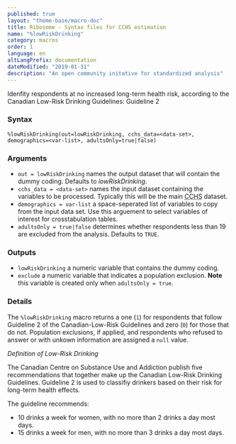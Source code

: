 ```yaml
---
published: true
layout: "theme-base/macro-doc"
title: Ribosome - Syntax files for CCHS estimation
name: "%lowRiskDrinking"
category: macros
order: 1
language: en
altLangPrefix: documentation
dateModified: "2019-01-31"
description: "An open community initative for standardized analysis"
---
```


Idenfity respondents at no increased long-term health risk, according to the Canadian Low-Risk Drinking Guidelines: Guideline 2

### Syntax
```
%lowRiskDrinking(out=lowRiskDrinking, cchs_data=<data-set>, demographics=<var-list>, adultsOnly=true|false)
```

### Arguments
+ `out = lowRiskDrinking` names the output dataset that will contain the dummy coding. Defaults to *lowRiskDrinking*.
+ `cchs_data = <data-set>` names the input dataset containing the variables to be processed. Typically this will be the main <abbr title="Canadian Community Health Survey">CCHS</abbr> dataset.
+ `demographics = var-list` a space-seperated list of variables to copy from the input data set. Use this arguement to select variables of interest for crosstabulation tables.
+ `adultsOnly = true|false` determines whether respondents less than 19 are excluded from the analysis. Defaults to `TRUE`.

### Outputs
+ `lowRiskDrinking` a numeric variable that contains the dummy coding.
+ `exclude` a numeric variable that indicates a population exclusion. **Note** this variable is created only when `adultsOnly = true`.

### Details
The `%lowRiskDrinking` macro returns a one (`1`) for respondents that follow Guideline 2 of the Canadian-Low-Risk Guidelines and zero (`0`) for those that do not. Population exclusions, if applied, and respondents who refused to answer or with unkown information are assigned a `null` value.

*Definition of Low-Risk Drinking*

The Canadian Centre on Substance Use and Addiction publish five recommendations that together make up the Canadian Low-Risk Drinking Guidelines. Guideline 2 is used to classifiy drinkers based on their risk for long-term health effects.

The guideline recommends:
+ 10 drinks a week for women, with no more than 2 drinks a day most days.
+ 15 drinks a week for men, with no more than 3 drinks a day most days.

